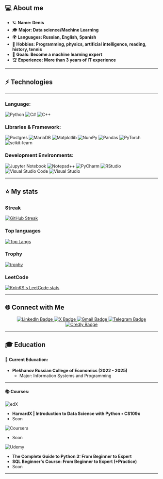 <div id="viewprof" align="center" > 
  <img src="https://komarev.com/ghpvc/?username=den1ksk&style=flat-square&color=blue" alt=""/>
</div>

## 💻 About me
- 🪐 **Name: Denis**
- 🎓 **Major: Data science/Machine Learning**
- 🌍 **Languages: Russian, English, Spanish**
- 🎨 **Hobbies: Programming, physics, artificial intelligence, reading, history, tennis**
- 🎯 **Goals: Become a machine learning expert**
- 🏆 **Experience: More than 3 years of IT experience**
---


## ⚡ Technologies
---
### Language:
![Python](https://img.shields.io/badge/python-3670A0?style=for-the-badge&logo=python&logoColor=ffdd54)
![C#](https://img.shields.io/badge/c%23-%23239120.svg?style=for-the-badge&logo=csharp&logoColor=white)
![C++](https://img.shields.io/badge/c++-%2300599C.svg?style=for-the-badge&logo=c%2B%2B&logoColor=white)

### Libraries & Framework:
![Postgres](https://img.shields.io/badge/postgres-%23316192.svg?style=for-the-badge&logo=postgresql&logoColor=white)
![MariaDB](https://img.shields.io/badge/MariaDB-003545?style=for-the-badge&logo=mariadb&logoColor=white)
![Matplotlib](https://img.shields.io/badge/Matplotlib-%23ffffff.svg?style=for-the-badge&logo=Matplotlib&logoColor=black)
![NumPy](https://img.shields.io/badge/numpy-%23013243.svg?style=for-the-badge&logo=numpy&logoColor=white)
![Pandas](https://img.shields.io/badge/pandas-%23150458.svg?style=for-the-badge&logo=pandas&logoColor=white)
![PyTorch](https://img.shields.io/badge/PyTorch-%23EE4C2C.svg?style=for-the-badge&logo=PyTorch&logoColor=white)
![scikit-learn](https://img.shields.io/badge/scikit--learn-%23F7931E.svg?style=for-the-badge&logo=scikit-learn&logoColor=white)

### Development Environments:
![Jupyter Notebook](https://img.shields.io/badge/jupyter-%23FA0F00.svg?style=for-the-badge&logo=jupyter&logoColor=white)
![Notepad++](https://img.shields.io/badge/Notepad++-90E59A.svg?style=for-the-badge&logo=notepad%2b%2b&logoColor=black)
![PyCharm](https://img.shields.io/badge/pycharm-143?style=for-the-badge&logo=pycharm&logoColor=black&color=black&labelColor=green)
![RStudio](https://img.shields.io/badge/RStudio-4285F4?style=for-the-badge&logo=rstudio&logoColor=white)
![Visual Studio Code](https://img.shields.io/badge/Visual%20Studio%20Code-0078d7.svg?style=for-the-badge&logo=visual-studio-code&logoColor=white)
![Visual Studio](https://img.shields.io/badge/Visual%20Studio-5C2D91.svg?style=for-the-badge&logo=visual-studio&logoColor=white)

---

## :star: My stats

### Streak
<div id="badges">
  <a href="https://git.io/streak-stats">
    <img src="https://github-readme-streak-stats.herokuapp.com?user=den1ksk&theme=ads-juicy-fresh&hide_border=true" alt="GitHub Streak" />
  </a>
</div>

### Top languages
[![Top Langs](https://github-readme-stats.vercel.app/api/top-langs/?username=den1ksk&theme=dark)](https://github.com/anuraghazra/github-readme-stats)
### Trophy
[![trophy](https://github-profile-trophy.vercel.app/?username=den1ksk&theme=onedark)](https://github.com/ryo-ma/github-profile-trophy)
### LeetCode
[![KnlnKS's LeetCode stats](https://leetcode-stats-six.vercel.app/api?username=den1ksk&theme=dark)](https://github.com/den1ksk/github-readme)

---
## 🌐 Connect with Me
<div id="badges" align="center">
  <a href="https://www.linkedin.com/in/denis-kolenko/">
    <img src="https://img.shields.io/badge/LinkedIn-blue?style=for-the-badge&logo=linkedin&logoColor=white" alt="LinkedIn Badge"/>
  </a>
  <a href="https://x.com/den1ksk">
    <img src="https://img.shields.io/badge/X-black?style=for-the-badge&logo=x&logoColor=white" alt="X Badge"/>
  </a>
  <a href="mailto:deniskolenko04@gmail.com">
    <img src="https://img.shields.io/badge/Gmail-D14836?style=for-the-badge&logo=gmail&logoColor=white" alt="Gmail Badge"/>
  </a>
  <a href="https://t.me/den1ksk">
    <img src="https://img.shields.io/badge/Telegram-2CA5E0?style=for-the-badge&logo=telegram&logoColor=white" alt="Telegram Badge"/>
  </a>
  <a href="https://www.credly.com/users/denis-kolenko/badges">
    <img src="https://img.shields.io/badge/-Credly-FF6B00?logo=credly&logoColor=white&style=for-the-badge" alt="Credly Badge"/>
  </a>
</div>


---
## 🎓 Education

#### 📘 Current Education:
- **Plekhanov Russian College of Economics (2022 - 2025)**
  - Major: Information Systems and Programming

---

#### 📚 Courses:

![edX](https://img.shields.io/badge/edX-%2302262B.svg?style=for-the-badge&logo=edX&logoColor=white)
- **HarvardX | Introduction to Data Science with Python • CS109x**
- Soon

![Coursera](https://img.shields.io/badge/Coursera-%230056D2.svg?style=for-the-badge&logo=Coursera&logoColor=white)
- Soon
  
![Udemy](https://img.shields.io/badge/Udemy-A435F0?style=for-the-badge&logo=Udemy&logoColor=white)
- **The Complete Guide to Python 3: From Beginner to Expert**
- **SQL Beginner's Course: From Beginner to Expert (+Practice)**
- Soon

---
